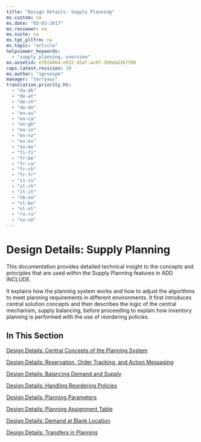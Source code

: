 ```yaml
---
title: "Design Details: Supply Planning"
ms.custom: na
ms.date: "03-03-2017"
ms.reviewer: na
ms.suite: na
ms.tgt_pltfrm: na
ms.topic: "article"
helpviewer_keywords: 
  - "supply planning, overview"
ms.assetid: e70244b4-e931-43af-ac6f-3b9ebd367f00
caps.latest.revision: 10
ms.author: "sgroespe"
manager: "terryaus"
translation.priority.ht: 
  - "da-dk"
  - "de-at"
  - "de-ch"
  - "de-de"
  - "en-au"
  - "en-ca"
  - "en-gb"
  - "en-in"
  - "en-nz"
  - "es-es"
  - "es-mx"
  - "fi-fi"
  - "fr-be"
  - "fr-ca"
  - "fr-ch"
  - "fr-fr"
  - "is-is"
  - "it-ch"
  - "it-it"
  - "nb-no"
  - "nl-be"
  - "nl-nl"
  - "ru-ru"
  - "sv-se"
---
```

# Design Details: Supply Planning
This documentation provides detailed technical insight to the concepts and principles that are used within the Supply Planning features in ADD INCLUDE<!--[!INCLUDE[nav_current_long](../ApplicationDesign/includes/nav_current_long_md.md)]-->.  
  
 It explains how the planning system works and how to adjust the algorithms to meet planning requirements in different environments. It first introduces central solution concepts and then describes the logic of the central mechanism, supply balancing, before proceeding to explain how inventory planning is performed with the use of reordering policies.  
  
## In This Section  
 [Design Details: Central Concepts of the Planning System](../ApplicationDesign/design-details-central-concepts-of-the-planning-system.md)  
  
 [Design Details: Reservation, Order Tracking, and Action Messaging](../ApplicationDesign/design-details-reservation-order-tracking-and-action-messaging.md)  
  
 [Design Details: Balancing Demand and Supply](../ApplicationDesign/design-details-balancing-demand-and-supply.md)  
  
 [Design Details: Handling Reordering Policies](../ApplicationDesign/design-details-handling-reordering-policies.md)  
  
 [Design Details: Planning Parameters](../ApplicationDesign/design-details-planning-parameters.md)  
  
 [Design Details: Planning Assignment Table](../ApplicationDesign/design-details-planning-assignment-table.md)  
  
 [Design Details: Demand at Blank Location](../ApplicationDesign/design-details-demand-at-blank-location.md)  
  
 [Design Details: Transfers in Planning](../ApplicationDesign/design-details-transfers-in-planning.md)
